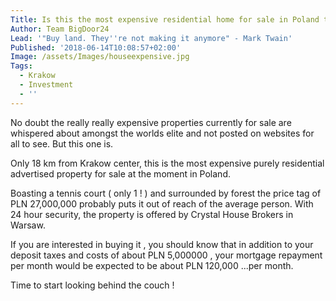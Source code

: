 ```yaml
---
Title: Is this the most expensive residential home for sale in Poland today ?
Author: Team BigDoor24
Lead: '"Buy land. They''re not making it anymore" - Mark Twain'
Published: '2018-06-14T10:08:57+02:00'
Image: /assets/Images/houseexpensive.jpg
Tags:
  - Krakow
  - Investment
  - ''
---
```

No doubt the really really expensive properties currently for sale are whispered about amongst the worlds elite and not posted on websites for all to see. But this one is.

Only 18 km from Krakow center, this is the most expensive purely residential advertised property for sale at the moment in Poland. 

Boasting a tennis court ( only 1 ! ) and surrounded by forest the price tag of PLN 27,000,000 probably puts it out of reach of the average person. With 24 hour security, the property is offered by Crystal House Brokers in Warsaw. 

If you are interested in buying it , you should know that in addition to your deposit taxes and costs of about PLN 5,000000 , your mortgage repayment per month would be expected to be about PLN 120,000 ...per month.

Time to start looking behind the couch !
